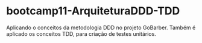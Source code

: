 # bootcamp11-ArquiteturaDDD-TDD
Aplicando o conceitos da metodologia DDD no projeto GoBarber. Também é aplicado os conceitos TDD, para criação de testes unitários.
